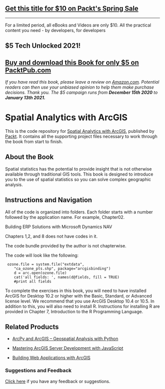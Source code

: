 ## [Get this title for $10 on Packt's Spring Sale](https://www.packt.com/B06150?utm_source=github&utm_medium=packt-github-repo&utm_campaign=spring_10_dollar_2022)
-----
For a limited period, all eBooks and Videos are only $10. All the practical content you need \- by developers, for developers

## $5 Tech Unlocked 2021!
[Buy and download this Book for only $5 on PacktPub.com](https://www.packtpub.com/product/spatial-analytics-with-arcgis/9781787122581)
-----
*If you have read this book, please leave a review on [Amazon.com](https://www.amazon.com/gp/product/1787122581).     Potential readers can then use your unbiased opinion to help them make purchase decisions. Thank you. The $5 campaign         runs from __December 15th 2020__ to __January 13th 2021.__*

# Spatial Analytics with ArcGIS
This is the code repository for [Spatial Analytics with ArcGIS](https://www.packtpub.com/application-development/spatial-analytics-arcgis?utm_source=github&utm_medium=repository&utm_campaign=9781787122581), published by [Packt](https://www.packtpub.com/?utm_source=github). It contains all the supporting project files necessary to work through the book from start to finish.
## About the Book
Spatial statistics has the potential to provide insight that is not otherwise available through traditional GIS tools. This book is designed to introduce you to the use of spatial statistics so you can solve complex geographic analysis.
## Instructions and Navigation
All of the code is organized into folders. Each folder starts with a number followed by the application name. For example, Chapter02.

Building ERP Solutions with Microsoft Dynamics NAV

Chapters 1,2, and 8 does not have codes in it. 

The code bundle provided by the author is not chapterwise.


The code will look like the following:
```
 ozone.file = system.file("extdata",    
    "ca_ozone_pts.shp", package="arcgisbinding") 
    d = arc.open(ozone.file) 
    cat('all fields: ', names(d@fields, fill = TRUE)         
    #print all fields
```

To complete the exercises in this book, you will need to have installed ArcGIS for Desktop 10.2 or higher with the Basic, Standard, or Advanced license level. We recommend that you use ArcGIS Desktop 10.4 or 10.5. In addition to this, you will also need to install R. Instructions for installing R are provided in Chapter 7, Introduction to the R Programming Language.

## Related Products
* [ArcPy and ArcGIS – Geospatial Analysis with Python](https://www.packtpub.com/application-development/arcpy-and-arcgis-–-geospatial-analysis-python?utm_source=github&utm_medium=repository&utm_campaign=9781783988662)

* [Mastering ArcGIS Server Development with JavaScript](https://www.packtpub.com/application-development/mastering-arcgis-server-development-javascript?utm_source=github&utm_medium=repository&utm_campaign=9781784396459)

* [Building Web Applications with ArcGIS](https://www.packtpub.com/application-development/building-web-applications-arcgis?utm_source=github&utm_medium=repository&utm_campaign=9781783552955)

### Suggestions and Feedback
[Click here](https://docs.google.com/forms/d/e/1FAIpQLSe5qwunkGf6PUvzPirPDtuy1Du5Rlzew23UBp2S-P3wB-GcwQ/viewform) if you have any feedback or suggestions.
